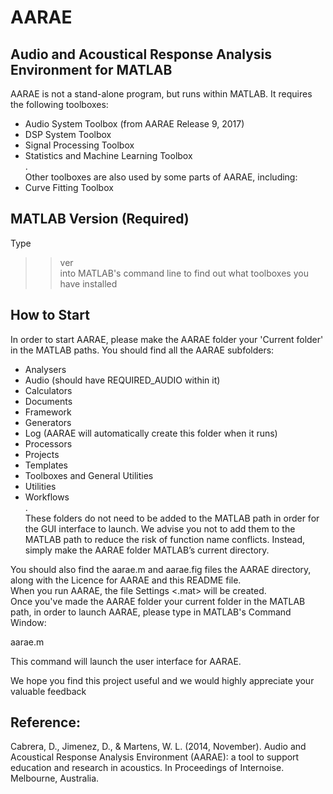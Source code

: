 # AARAE
## Audio and Acoustical Response Analysis Environment for MATLAB

AARAE is not a stand-alone program, but runs within MATLAB. It requires the following toolboxes:  
- Audio System Toolbox (from AARAE Release 9, 2017)  
- DSP System Toolbox  
- Signal Processing Toolbox  
- Statistics and Machine Learning Toolbox  
.  
Other toolboxes are also used by some parts of AARAE, including:
- Curve Fitting Toolbox  

## MATLAB Version (Required)
Type  
>> ver  
into MATLAB's command line to find out what toolboxes you have installed  

## How to Start
In order to start AARAE, please make the AARAE folder your 'Current folder' in the MATLAB paths. You should find all the AARAE subfolders:  
- Analysers  
- Audio (should have REQUIRED_AUDIO within it)  
- Calculators  
- Documents  
- Framework  
- Generators  
- Log (AARAE will automatically create this folder when it runs)  
- Processors  
- Projects  
- Templates  
- Toolboxes and General Utilities  
- Utilities  
- Workflows  
.  
These folders do not need to be added to the MATLAB path in order for the GUI interface to launch. We advise you not to add them to the MATLAB path to reduce the risk of function name conflicts. Instead, simply make the AARAE folder MATLAB’s current directory.  

You should also find the aarae.m and aarae.fig files the AARAE directory, along with the Licence for AARAE and this README file.  
When you run AARAE, the file Settings <.mat> will be created.  
Once you've made the AARAE folder your current folder in the MATLAB path, in order to launch AARAE, please type in MATLAB's Command Window:  
 
aarae.m  

This command will launch the user interface for AARAE.  

We hope you find this project useful and we would highly appreciate your valuable feedback  
 
## Reference:
Cabrera, D., Jimenez, D., & Martens, W. L. (2014, November). Audio and Acoustical Response Analysis Environment (AARAE): a tool to support education and research in acoustics. In Proceedings of Internoise. Melbourne, Australia.

